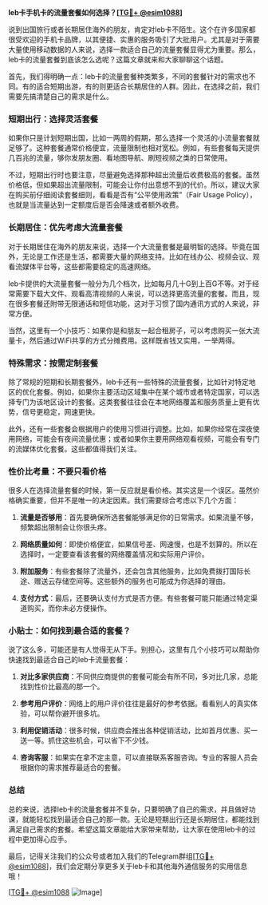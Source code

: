 **leb卡手机卡的流量套餐如何选择？[[TG💪+ @esim1088](https://t.me/s/esim1088)]**

说到出国旅行或者长期居住海外的朋友，肯定对leb卡不陌生。这个在许多国家都很受欢迎的手机卡品牌，以其便捷、实惠的服务吸引了大批用户。尤其是对于需要大量使用移动数据的人来说，选择一款适合自己的流量套餐显得尤为重要。那么，leb卡的流量套餐到底该怎么选呢？这篇文章就来和大家聊聊这个话题。

首先，我们得明确一点：leb卡的流量套餐种类繁多，不同的套餐针对的需求也不同。有的适合短期出游，有的则更适合长期居住的人群。因此，在选择之前，我们需要先搞清楚自己的需求是什么。

### **短期出行：选择灵活套餐**

如果你只是计划短期出国，比如一两周的假期，那么选择一个灵活的小流量套餐就足够了。这种套餐通常价格便宜，流量限制也相对宽松。例如，有些套餐每天提供几百兆的流量，够你发朋友圈、看地图导航、刷短视频之类的日常使用。

不过，短期出行时也要注意，尽量避免选择那种超出流量后收费极高的套餐。虽然价格低，但如果超出流量限制，可能会让你付出意想不到的代价。所以，建议大家在购买前仔细阅读套餐细则，看看是否有“公平使用政策”（Fair Usage Policy），也就是当流量达到一定额度后是否会降速或者额外收费。

### **长期居住：优先考虑大流量套餐**

对于长期居住在海外的朋友来说，选择一个大流量套餐是最明智的选择。毕竟在国外，无论是工作还是生活，都需要大量的网络支持。比如在线办公、视频会议、观看流媒体平台等，这些都需要稳定的高速网络。

leb卡提供的大流量套餐一般分为几个档次，比如每月几十G到上百G不等。对于经常需要下载大文件、观看高清视频的人来说，可以选择更高流量的套餐。而且，现在很多套餐还附带无限通话和短信功能，这对于习惯了国内通讯方式的人来说，非常方便。

当然，这里有一个小技巧：如果你是和朋友一起合租房子，可以考虑购买一张大流量卡，然后通过WiFi共享的方式分摊费用。这样既省钱又实用，一举两得。

### **特殊需求：按需定制套餐**

除了常规的短期和长期套餐外，leb卡还有一些特殊的流量套餐，比如针对特定地区的优化套餐。例如，如果你主要活动区域集中在某个城市或者特定国家，可以选择专门为该地区设计的套餐。这类套餐往往会在本地网络覆盖和服务质量上更有优势，信号更稳定，网速更快。

此外，还有一些套餐会根据用户的使用习惯进行调整。比如，如果你经常在深夜使用网络，可能会有夜间流量优惠；或者如果你主要用网络观看视频，可能会有专门的流媒体优化套餐。这些都值得我们关注。

### **性价比考量：不要只看价格**

很多人在选择流量套餐的时候，第一反应就是看价格。其实这是一个误区。虽然价格确实重要，但并不是唯一的决定因素。我们需要综合考虑以下几个方面：

1. **流量是否够用**：首先要确保所选套餐能够满足你的日常需求。如果流量不够，频繁超出限制会让你很头疼。
   
2. **网络质量如何**：即使价格便宜，如果信号差、网速慢，也是不划算的。所以在选择时，一定要查看该套餐的网络覆盖情况和实际用户评价。

3. **附加服务**：有些套餐除了流量外，还会包含其他服务，比如免费拨打国际长途、赠送云存储空间等。这些额外的服务也可能成为你选择的理由。

4. **支付方式**：最后，还要确认支付方式是否方便。有些套餐可能只能通过特定渠道购买，而你未必方便操作。

### **小贴士：如何找到最合适的套餐？**

说了这么多，可能还是有人觉得无从下手。别担心，这里有几个小技巧可以帮助你快速找到最适合自己的leb卡流量套餐：

1. **对比多家供应商**：不同供应商提供的套餐可能会有所不同，多对比几家，总能找到性价比最高的那一个。

2. **参考用户评价**：网络上的用户评价往往是最好的参考依据。看看别人的真实体验，可以帮你避开很多坑。

3. **利用促销活动**：很多时候，供应商会推出各种促销活动，比如首月优惠、买一送一等。抓住这些机会，可以省下不少钱。

4. **咨询客服**：如果实在拿不定主意，可以直接联系客服咨询。专业的客服人员会根据你的需求推荐最适合的套餐。

### **总结**

总的来说，选择leb卡的流量套餐并不复杂，只要明确了自己的需求，并且做好功课，就能轻松找到最适合自己的那一款。无论是短期出行还是长期居住，都能找到满足自己需求的套餐。希望这篇文章能给大家带来帮助，让大家在使用leb卡的过程中更加得心应手。

最后，记得关注我们的公众号或者加入我们的Telegram群组[[TG💪+ @esim1088](https://t.me/s/esim1088)]，我们会定期分享更多关于leb卡和其他海外通信服务的实用信息哦！

[[TG💪+ @esim1088](https://t.me/s/esim1088) ![Image](https://i.postimg.cc/4NQfJmqS/Snipaste-2025-05-13-00-14-12.png)]